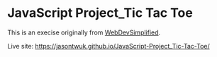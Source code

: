 # JavaScript Project_Tic Tac Toe
This is an execise originally from <a href="https://github.com/WebDevSimplified/JavaScript-Tic-Tac-Toe">WebDevSimplified</a>.

Live site: https://jasontwuk.github.io/JavaScript-Project_Tic-Tac-Toe/
